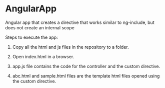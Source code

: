 # AngularApp
Angular app that creates a directive that works similar to ng-include, but does not create an internal scope

Steps to execute the app:

1. Copy all the html and js files in the repository to a folder.

2. Open index.html in a browser.

3. app.js file contains the code for the controller and the custom directive.

4. abc.html and sample.html files are the template html files opened using the custom directive.
